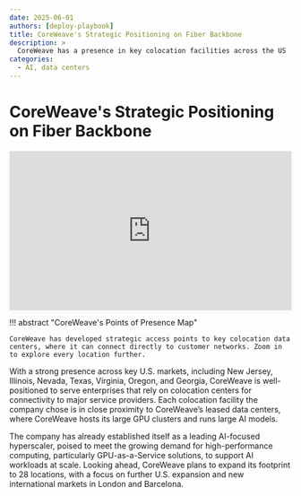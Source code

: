 ```yaml
---
date: 2025-06-01
authors: [deploy-playbook]
title: CoreWeave's Strategic Positioning on Fiber Backbone 
description: >
  CoreWeave has a presence in key colocation facilities across the US
categories:
  - AI, data centers
---
```


# CoreWeave's Strategic Positioning on Fiber Backbone 


<div class="responsive-iframe">
  <div id="loading-message" style="position: absolute; top: 0; width: 100%; font-size: 18px; font-weight: bold;">
    Interactive Map is Loading...
  </div>
  <iframe 
    src="https://juliawawrykowicz.github.io/examples/map_Coreweave_POPs_plus_heatmap.html" loading="lazy"
    onload="document.getElementById('loading-message').style.display='none';">
  </iframe>
</div>

<style>
.responsive-iframe{position:relative;padding-top:56.25%;height:0;}
.responsive-iframe iframe{position:absolute;top:0;left:0;width:100%;height:100%;border:0;}
</style>

!!! abstract "CoreWeave's Points of Presence Map"

    CoreWeave has developed strategic access points to key colocation data centers, where it can connect directly to customer networks. Zoom in to explore every location further.

With a strong presence across key U.S. markets, including New Jersey, Illinois, Nevada, Texas, Virginia, Oregon, and Georgia, CoreWeave is well-positioned to serve enterprises that rely on colocation centers for connectivity to major service providers. Each colocation facility the company chose is in close proximity to CoreWeave’s leased data centers, where CoreWeave hosts its large GPU clusters and runs large AI models. 

The company has already established itself as a leading AI-focused hyperscaler, poised to meet the growing demand for high-performance computing, particularly GPU-as-a-Service solutions, to support AI workloads at scale. Looking ahead, CoreWeave plans to expand its footprint to 28 locations, with a focus on further U.S. expansion and new international markets in London and Barcelona.